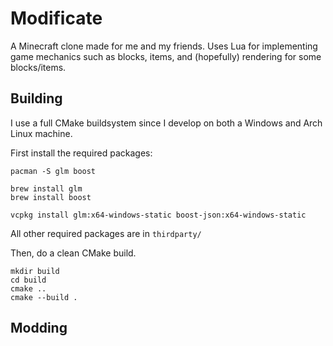 # Modificate

A Minecraft clone made for me and my friends. Uses Lua for implementing game mechanics such as blocks, items, and (hopefully) rendering for some blocks/items.

## Building

I use a full CMake buildsystem since I develop on both a Windows and Arch Linux machine.

First install the required packages:

```
pacman -S glm boost
```

```
brew install glm
brew install boost
```

```
vcpkg install glm:x64-windows-static boost-json:x64-windows-static
```

All other required packages are in `thirdparty/`

Then, do a clean CMake build.

```
mkdir build
cd build
cmake ..
cmake --build .
```


## Modding

